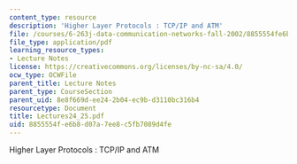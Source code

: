 ```yaml
---
content_type: resource
description: 'Higher Layer Protocols : TCP/IP and ATM'
file: /courses/6-263j-data-communication-networks-fall-2002/8855554fe6b8d07a7ee8c5fb7089d4fe_Lectures24_25.pdf
file_type: application/pdf
learning_resource_types:
- Lecture Notes
license: https://creativecommons.org/licenses/by-nc-sa/4.0/
ocw_type: OCWFile
parent_title: Lecture Notes
parent_type: CourseSection
parent_uid: 8e8f669d-ee24-2b04-ec9b-d3110bc316b4
resourcetype: Document
title: Lectures24_25.pdf
uid: 8855554f-e6b8-d07a-7ee8-c5fb7089d4fe
---
```

Higher Layer Protocols : TCP/IP and ATM